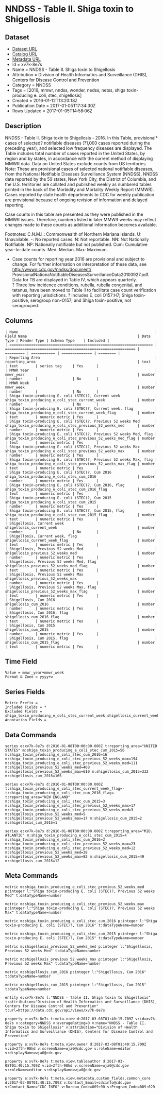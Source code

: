 # NNDSS - Table II. Shiga toxin to Shigellosis

## Dataset

* [Dataset URL](https://data.cdc.gov/api/views/xv7k-8e7s/rows.json?max_rows=100)
* [Catalog URL](https://catalog.data.gov/dataset/nndss-table-ii-shiga-toxin-to-shigellosis)
* [Metadata URL](https://data.cdc.gov/api/views/xv7k-8e7s)
* Id = xv7k-8e7s
* Name = NNDSS - Table II. Shiga toxin to Shigellosis
* Attribution = Division of Health Informatics and Surveillance (DHIS), Centers for Disease Control and Prevention
* Category = NNDSS
* Tags = [2016, mmwr, nndss, wonder, nedss, netss, shiga toxin-producing e. coli, stec, shigellosis]
* Created = 2016-01-12T13:20:18Z
* Publication Date = 2017-01-05T17:34:30Z
* Rows Updated = 2017-01-05T14:58:06Z

## Description

NNDSS - Table II. Shiga toxin to Shigellosis - 2016.  In this Table, provisional* cases of selected? notifiable diseases (?1,000 cases reported during the preceding year), and selected low frequency diseases are displayed. The Table includes total number of cases reported in the United States, by region and by states, in accordance with the current method of displaying MMWR data.  Data on United States exclude counts from US territories.
Note:
These are provisional cases of selected national notifiable diseases, from the National Notifiable Diseases Surveillance System (NNDSS). NNDSS data reported by the 50 states, New York City, the District of Columbia, and the U.S. territories are collated and published weekly as numbered tables printed in the back of the Morbidity and Mortality Weekly Report (MMWR). Cases reported by state health departments to CDC for weekly publication are provisional because of ongoing revision of information and delayed reporting. 

Case counts in this table are presented as they were published in the MMWR issues. Therefore, numbers listed in later MMWR weeks may reflect changes made to these counts as additional information becomes available. 

Footnotes:
C.N.M.I.: Commonwealth of Northern Mariana Islands. 
U: Unavailable.    -: No reported cases.    N: Not reportable.    NN: Not Nationally Notifiable.   NP:  Nationally notifiable but not published.   Cum: Cumulative year-to-date counts.    Med: Median.    Max: Maximum.
 
* Case counts for reporting year 2016 are provisional and subject to change.   For further information on interpretation of these data, see http://wwwn.cdc.gov/nndss/document/ ProvisionalNationaNotifiableDiseasesSurveillanceData20100927.pdf.   Data for TB are displayed in Table IV, which appears quarterly.  
? Three low incidence conditions, rubella, rubella congenital, and tetanus, have been moved to Table II to facilitate case count verification with reporting jurisdictions.
? Includes E. coli O157:H7; Shiga toxin-positive, serogroup non-O157; and Shiga toxin-positive, not serogrouped.

## Columns

```ls
| Name                                                               | Field Name                                                   | Data Type | Render Type | Schema Type    | Included | 
| ================================================================== | ============================================================ | ========= | =========== | ============== | ======== | 
| Reporting Area                                                     | reporting_area                                               | text      | text        | series tag     | Yes      | 
| MMWR Year                                                          | mmwr_year                                                    | number    | number      |                | No       | 
| MMWR Week                                                          | mmwr_week                                                    | number    | number      |                | No       | 
| Shiga toxin-producing E. coli (STEC)?, Current week                | shiga_toxin_producing_e_coli_stec_current_week               | number    | number      |                | No       | 
| Shiga toxin-producing E. coli (STEC)?, Current week, flag          | shiga_toxin_producing_e_coli_stec_current_week_flag          | number    | text        | numeric metric | Yes      | 
| Shiga toxin-producing E. coli (STEC)?, Previous 52 weeks Med       | shiga_toxin_producing_e_coli_stec_previous_52_weeks_med      | number    | number      | numeric metric | Yes      | 
| Shiga toxin-producing E. coli (STEC)?, Previous 52 weeks Med, flag | shiga_toxin_producing_e_coli_stec_previous_52_weeks_med_flag | number    | text        | numeric metric | Yes      | 
| Shiga toxin-producing E. coli (STEC)?, Previous 52 weeks Max       | shiga_toxin_producing_e_coli_stec_previous_52_weeks_max      | number    | number      | numeric metric | Yes      | 
| Shiga toxin-producing E. coli (STEC)?, Previous 52 weeks Max, flag | shiga_toxin_producing_e_coli_stec_previous_52_weeks_max_flag | number    | text        | numeric metric | Yes      | 
| Shiga toxin-producing E. coli (STEC)?, Cum 2016                    | shiga_toxin_producing_e_coli_stec_cum_2016                   | number    | number      | numeric metric | Yes      | 
| Shiga toxin-producing E. coli (STEC)?, Cum 2016, flag              | shiga_toxin_producing_e_coli_stec_cum_2016_flag              | number    | text        | numeric metric | Yes      | 
| Shiga toxin-producing E. coli (STEC)?, Cum 2015                    | shiga_toxin_producing_e_coli_stec_cum_2015                   | number    | number      | numeric metric | Yes      | 
| Shiga toxin-producing E. coli (STEC)?, Cum 2015, flag              | shiga_toxin_producing_e_coli_stec_cum_2015_flag              | number    | text        | numeric metric | Yes      | 
| Shigellosis, Current week                                          | shigellosis_current_week                                     | number    | number      |                | No       | 
| Shigellosis, Current week, flag                                    | shigellosis_current_week_flag                                | number    | text        | numeric metric | Yes      | 
| Shigellosis, Previous 52 weeks Med                                 | shigellosis_previous_52_weeks_med                            | number    | number      | numeric metric | Yes      | 
| Shigellosis, Previous 52 weeks Med, flag                           | shigellosis_previous_52_weeks_med_flag                       | number    | text        | numeric metric | Yes      | 
| Shigellosis, Previous 52 weeks Max                                 | shigellosis_previous_52_weeks_max                            | number    | number      | numeric metric | Yes      | 
| Shigellosis, Previous 52 weeks Max, flag                           | shigellosis_previous_52_weeks_max_flag                       | number    | text        | numeric metric | Yes      | 
| Shigellosis, Cum 2016                                              | shigellosis_cum_2016                                         | number    | number      | numeric metric | Yes      | 
| Shigellosis, Cum 2016, flag                                        | shigellosis_cum_2016_flag                                    | number    | text        | numeric metric | Yes      | 
| Shigellosis, Cum 2015                                              | shigellosis_cum_2015                                         | number    | number      | numeric metric | Yes      | 
| Shigellosis, Cum 2015, flag                                        | shigellosis_cum_2015_flag                                    | number    | text        | numeric metric | Yes      | 
```

## Time Field

```ls
Value = mmwr_year+mmwr_week
Format & Zone = yyyy+w
```

## Series Fields

```ls
Metric Prefix = 
Included Fields = *
Excluded Fields = shiga_toxin_producing_e_coli_stec_current_week,shigellosis_current_week,mmwr_year,mmwr_week
Annotation Fields = 
```

## Data Commands

```ls
series e:xv7k-8e7s d:2016-01-08T00:00:00.000Z t:reporting_area="UNITED STATES" m:shiga_toxin_producing_e_coli_stec_cum_2015=56 m:shiga_toxin_producing_e_coli_stec_cum_2016=16 m:shiga_toxin_producing_e_coli_stec_previous_52_weeks_max=194 m:shiga_toxin_producing_e_coli_stec_previous_52_weeks_med=111 m:shigellosis_previous_52_weeks_med=408 m:shigellosis_previous_52_weeks_max=610 m:shigellosis_cum_2015=332 m:shigellosis_cum_2016=166

series e:xv7k-8e7s d:2016-01-08T00:00:00.000Z t:shiga_toxin_producing_e_coli_stec_current_week_flag=- t:shiga_toxin_producing_e_coli_stec_cum_2016_flag=- t:reporting_area="NEW ENGLAND" m:shiga_toxin_producing_e_coli_stec_cum_2015=3 m:shiga_toxin_producing_e_coli_stec_previous_52_weeks_max=17 m:shiga_toxin_producing_e_coli_stec_previous_52_weeks_med=3 m:shigellosis_previous_52_weeks_med=5 m:shigellosis_previous_52_weeks_max=17 m:shigellosis_cum_2015=2 m:shigellosis_cum_2016=1

series e:xv7k-8e7s d:2016-01-08T00:00:00.000Z t:reporting_area="MID. ATLANTIC" m:shiga_toxin_producing_e_coli_stec_cum_2015=4 m:shiga_toxin_producing_e_coli_stec_cum_2016=2 m:shiga_toxin_producing_e_coli_stec_previous_52_weeks_max=23 m:shiga_toxin_producing_e_coli_stec_previous_52_weeks_med=12 m:shigellosis_previous_52_weeks_med=28 m:shigellosis_previous_52_weeks_max=82 m:shigellosis_cum_2015=49 m:shigellosis_cum_2016=12
```

## Meta Commands

```ls
metric m:shiga_toxin_producing_e_coli_stec_previous_52_weeks_med p:integer l:"Shiga toxin-producing E. coli (STEC)?, Previous 52 weeks Med" t:dataTypeName=number

metric m:shiga_toxin_producing_e_coli_stec_previous_52_weeks_max p:integer l:"Shiga toxin-producing E. coli (STEC)?, Previous 52 weeks Max" t:dataTypeName=number

metric m:shiga_toxin_producing_e_coli_stec_cum_2016 p:integer l:"Shiga toxin-producing E. coli (STEC)?, Cum 2016" t:dataTypeName=number

metric m:shiga_toxin_producing_e_coli_stec_cum_2015 p:integer l:"Shiga toxin-producing E. coli (STEC)?, Cum 2015" t:dataTypeName=number

metric m:shigellosis_previous_52_weeks_med p:integer l:"Shigellosis, Previous 52 weeks Med" t:dataTypeName=number

metric m:shigellosis_previous_52_weeks_max p:integer l:"Shigellosis, Previous 52 weeks Max" t:dataTypeName=number

metric m:shigellosis_cum_2016 p:integer l:"Shigellosis, Cum 2016" t:dataTypeName=number

metric m:shigellosis_cum_2015 p:integer l:"Shigellosis, Cum 2015" t:dataTypeName=number

entity e:xv7k-8e7s l:"NNDSS - Table II. Shiga toxin to Shigellosis" t:attribution="Division of Health Informatics and Surveillance (DHIS), Centers for Disease Control and Prevention" t:url=https://data.cdc.gov/api/views/xv7k-8e7s

property e:xv7k-8e7s t:meta.view d:2017-03-08T01:40:15.709Z v:id=xv7k-8e7s v:category=NNDSS v:averageRating=0 v:name="NNDSS - Table II. Shiga toxin to Shigellosis" v:attribution="Division of Health Informatics and Surveillance (DHIS), Centers for Disease Control and Prevention"

property e:xv7k-8e7s t:meta.view.owner d:2017-03-08T01:40:15.709Z v:id=2fth-98hd v:screenName=wja0@cdc.gov v:roleName=editor v:displayName=wja0@cdc.gov

property e:xv7k-8e7s t:meta.view.tableauthor d:2017-03-08T01:40:15.709Z v:id=2fth-98hd v:screenName=wja0@cdc.gov v:roleName=editor v:displayName=wja0@cdc.gov

property e:xv7k-8e7s t:meta.view.metadata.custom_fields.common_core d:2017-03-08T01:40:15.709Z v:Contact_Email=cdcinfo@cdc.gov v:Contact_Name="CDC INFO" v:Bureau_Code=009:00 v:Program_Code=009:020
```